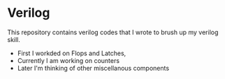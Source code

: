 # Verilog
This repository contains verilog codes that I wrote to brush up my verilog skill.
- First I workded on Flops and Latches,
- Currently I am working on counters
- Later I'm thinking of other miscellanous components
